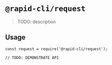 # `@rapid-cli/request`

> TODO: description

## Usage

```
const request = require('@rapid-cli/request');

// TODO: DEMONSTRATE API
```
